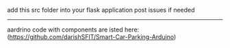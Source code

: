 add this src folder into your flask application
post issues if needed

----------------------------------------------
aardrino code with components are isted here: 
(https://github.com/darishSFIT/Smart-Car-Parking-Arduino)
